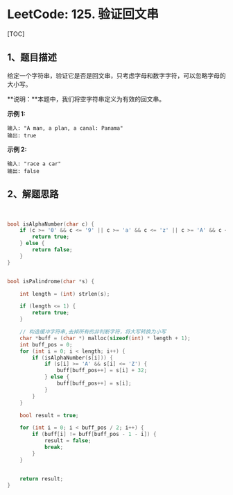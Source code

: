 # LeetCode: 125. 验证回文串

[TOC]

## 1、题目描述



给定一个字符串，验证它是否是回文串，只考虑字母和数字字符，可以忽略字母的大小写。

**说明：**本题中，我们将空字符串定义为有效的回文串。

**示例 1:**

```
输入: "A man, a plan, a canal: Panama"
输出: true
```

**示例 2:**

```
输入: "race a car"
输出: false
```



## 2、解题思路

​	

```c
bool isAlphaNumber(char c) {
    if (c >= '0' && c <= '9' || c >= 'a' && c <= 'z' || c >= 'A' && c <= 'Z') {
        return true;
    } else {
        return false;
    }
}


bool isPalindrome(char *s) {

    int length = (int) strlen(s);

    if (length <= 1) {
        return true;
    }

    // 构造缓冲字符串,去掉所有的非判断字符，将大写转换为小写
    char *buff = (char *) malloc(sizeof(int) * length + 1);
    int buff_pos = 0;
    for (int i = 0; i < length; i++) {
        if (isAlphaNumber(s[i])) {
            if (s[i] >= 'A' && s[i] <= 'Z') {
                buff[buff_pos++] = s[i] + 32;
            } else {
                buff[buff_pos++] = s[i];
            }
        }
    }

    bool result = true;

    for (int i = 0; i < buff_pos / 2; i++) {
        if (buff[i] != buff[buff_pos - 1 - i]) {
            result = false;
            break;
        }
    }


    return result;
}
```

